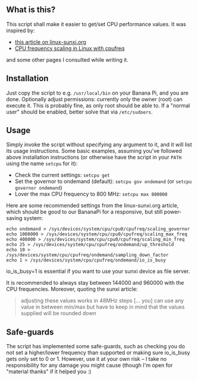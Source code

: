 ## What is this?
This script shall make it easier to get/set CPU performance values. It was
inspired by:

* [this article on linux-sunxi.org](http://linux-sunxi.org/Cpufreq)
* [CPU frequency scaling in Linux with cpufreq](https://www.pantz.org/software/cpufreq/usingcpufreqonlinux.html)

and some other pages I consulted while writing it.


## Installation
Just copy the script to e.g. `/usr/local/bin` on your Banana Pi, and you are
done. Optionally adjust permissions: currently only the owner (root) can
execute it. This is probably fine, as only root should be able to. If a
"normal user" should be enabled, better solve that via `/etc/sudoers`.


## Usage
Simply invoke the script without specifying any argument to it, and it will
list its usage instructions. Some basic examples, assuming you've followed
above installation instructions (or otherwise have the script in your `PATH`
using the name `setcpu` for it):

* Check the current settings: `setcpu get`
* Set the governor to ondemand (default): `setcpu gov ondemand` (or `setcpu governor ondemand`)
* Lover the max CPU frequency to 800 MHz: `setcpu max 800000`

Here are some recommended settings from the linux-sunxi.org article, which should
be good to our BananaPi for a responsive, but still power-saving system:

    echo ondemand > /sys/devices/system/cpu/cpu0/cpufreq/scaling_governor
    echo 1008000 > /sys/devices/system/cpu/cpu0/cpufreq/scaling_max_freq
    echo 408000 > /sys/devices/system/cpu/cpu0/cpufreq/scaling_min_freq
    echo 25 > /sys/devices/system/cpu/cpufreq/ondemand/up_threshold
    echo 10 > /sys/devices/system/cpu/cpufreq/ondemand/sampling_down_factor
    echo 1 > /sys/devices/system/cpu/cpufreq/ondemand/io_is_busy

io_is_busy=1 is essential if you want to use your sunxi device as file server.

It is recommended to always stay between 144000 and 960000 with the CPU
frequencies. Moreover, quoting the sunxi article:

> adjusting these values works in 48MHz steps [… you] can use any value in
> between min/max but have to keep in mind that the values supplied will be
> rounded down


## Safe-guards
The script has implemented some safe-guards, such as checking you do not set a
higher/lower frequency than supported or making sure io_is_busy gets only set
to 0 or 1. However, use it at your own risk – I take no responsibility for any
damage you might cause (though I'm open for "material thanks" if it helped you :)
